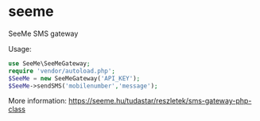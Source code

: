 # seeme
SeeMe SMS gateway

Usage:
```php
use SeeMe\SeeMeGateway;
require 'vendor/autoload.php';
$SeeMe = new SeeMeGateway('API_KEY');
$SeeMe->sendSMS('mobilenumber','message');

```

More information: https://seeme.hu/tudastar/reszletek/sms-gateway-php-class
